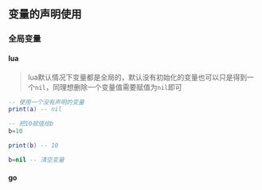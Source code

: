 ## 变量的声明使用

### 全局变量

#### lua

> lua默认情况下变量都是全局的，默认没有初始化的变量也可以只是得到一个`nil`，同理想删除一个变量值需要赋值为`nil`即可
```lua
-- 使用一个没有声明的变量
print(a) -- nil

-- 把10赋值给b
b=10

print(b) -- 10

b=nil -- 清空变量
```

#### go